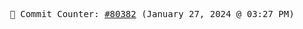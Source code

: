<p align="center">
    <samp>
        📮 Commit Counter: <a href="https://github.com/Javascript-void0/Javascript-void0/commits/main">#80382</a> (January 27, 2024 @ 03:27 PM)
    </samp>
</p>